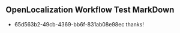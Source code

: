 ## OpenLocalization Workflow Test MarkDown
* 65d563b2-49cb-4369-bb6f-831ab08e98ec thanks!

<!--HONumber=Nov16_HO2-->


